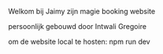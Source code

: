 Welkom bij Jaimy zijn magie booking website

persoonlijk gebouwd door Intwali Gregoire

om de website local te hosten:
npm run dev

